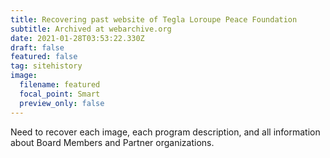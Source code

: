 ```yaml
---
title: Recovering past website of Tegla Loroupe Peace Foundation
subtitle: Archived at webarchive.org
date: 2021-01-28T03:53:22.330Z
draft: false
featured: false
tag: sitehistory
image:
  filename: featured
  focal_point: Smart
  preview_only: false
---
```

Need to recover each image, each program description, and all information about Board Members and Partner organizations.